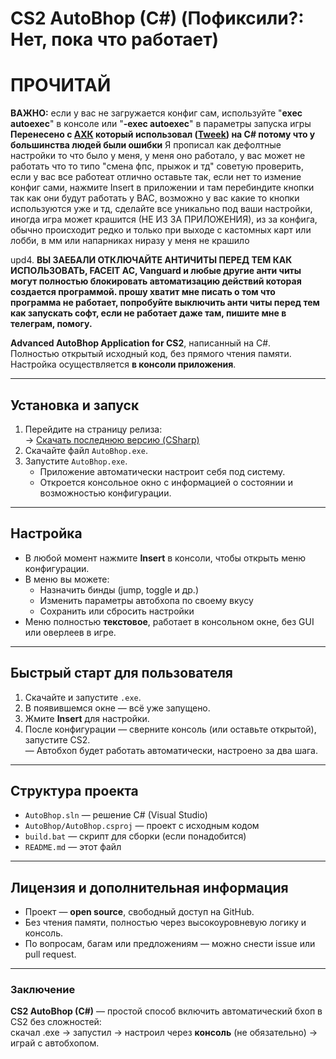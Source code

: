# CS2 AutoBhop (C#) (Пофиксили?: Нет, пока что работает)

# ПРОЧИТАЙ
**ВАЖНО:** если у вас не загружается конфиг сам, используйте "**exec autoexec**" в консоле или "**-exec autoexec**" в параметры запуска игры
**Перенесено с [АХК](https://github.com/MONZikWasTaken/CS2AutoBhop) который использовал ([Tweek](https://www.youtube.com/watch?v=oxTDG69jFM8&t=436s)) на C# потому что у большинства людей были ошибки** 
Я прописал как дефолтные настройки то что было у меня, у меня оно работало, у вас может не работать что то типо "смена фпс, прыжок и тд" советую проверить, если у вас все работеат отлично оставьте так, если нет то измение конфиг сами, нажмите Insert в приложении и там перебиндите кнопки так как они будут работать у ВАС, возможно у вас какие то кнопки используются уже и тд, сделайте все уникально под ваши настройки, иногда игра может крашится (НЕ ИЗ ЗА ПРИЛОЖЕНИЯ), из за конфига, обычно происходит редко и только при выходе с кастомных карт или лобби, в мм или напарниках ниразу у меня не крашило

upd4. **ВЫ ЗАЕБАЛИ ОТКЛЮЧАЙТЕ АНТИЧИТЫ ПЕРЕД ТЕМ КАК ИСПОЛЬЗОВАТЬ, FACEIT AC, Vanguard и любые другие анти читы могут полностью блокировать автоматизацию действий которая создается программой. прошу хватит мне писать о том что программа не работает, попробуйте выключить анти читы перед тем как запускать софт, если не работает даже там, пишите мне в телеграм, помогу.**

**Advanced AutoBhop Application for CS2**, написанный на C#.  
Полностью открытый исходный код, без прямого чтения памяти. Настройка осуществляется **в консоли приложения**.

---

##  Установка и запуск

1. Перейдите на страницу релиза:  
   → [Скачать последнюю версию (CSharp)](https://github.com/MONZikWasTaken/CS2-AutoBhop-CSharp/releases/tag/CSharp)
2. Скачайте файл `AutoBhop.exe`.
3. Запустите `AutoBhop.exe`.  
   - Приложение автоматически настроит себя под систему.
   - Откроется консольное окно с информацией о состоянии и возможностью конфигурации.

---

##  Настройка

- В любой момент нажмите **Insert** в консоли, чтобы открыть меню конфигурации.
- В меню вы можете:
  - Назначить бинды (jump, toggle и др.)
  - Изменить параметры автобхопа по своему вкусу
  - Сохранить или сбросить настройки
- Меню полностью **текстовое**, работает в консольном окне, без GUI или оверлеев в игре.

---

##  Быстрый старт для пользователя

1. Скачайте и запустите `.exe`.
2. В появившемся окне — всё уже запущено.
3. Жмите **Insert** для настройки.
4. После конфигурации — сверните консоль (или оставьте открытой), запустите CS2.  
   — Автобхоп будет работать автоматически, настроено за два шага.

---

##  Структура проекта

- `AutoBhop.sln` — решение C# (Visual Studio)
- `AutoBhop/AutoBhop.csproj` — проект с исходным кодом
- `build.bat` — скрипт для сборки (если понадобится)
- `README.md` — этот файл

---

##  Лицензия и дополнительная информация

- Проект — **open source**, свободный доступ на GitHub.
- Без чтения памяти, полностью через высокоуровневую логику и консоль.
- По вопросам, багам или предложениям — можно снести issue или pull request.

---

###  Заключение

**CS2 AutoBhop (C#)** — простой способ включить автоматический бхоп в CS2 без сложностей:  
скачал .exe → запустил → настроил через **консоль** (не обязательно) → играй с автобхопом.
